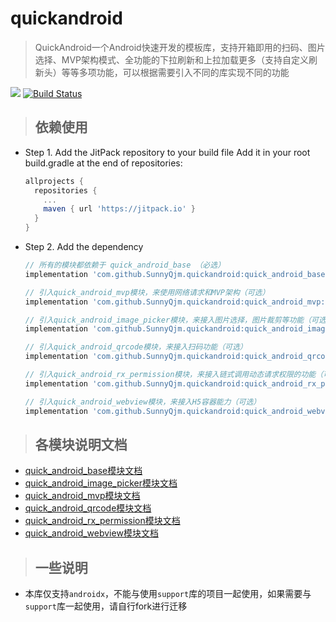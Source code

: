 # quickandroid
> QuickAndroid一个Android快速开发的模板库，支持开箱即用的扫码、图片选择、MVP架构模式、全功能的下拉刷新和上拉加载更多（支持自定义刷新头）等等多项功能，可以根据需要引入不同的库实现不同的功能

[![](https://jitpack.io/v/SunnyQjm/quickandroid.svg)](https://jitpack.io/#SunnyQjm/quickandroid)
[![Build Status](https://travis-ci.org/SunnyQjm/quickandroid.svg?branch=master)](https://travis-ci.org/SunnyQjm/quickandroid)

> ## 依赖使用



- Step 1. Add the JitPack repository to your build file
Add it in your root build.gradle at the end of repositories:

    ```groovy
    allprojects {
      repositories {
        ...
        maven { url 'https://jitpack.io' }
      }
    }
    ```

- Step 2. Add the dependency

    ```groovy
    // 所有的模块都依赖于 quick_android_base （必选）
    implementation 'com.github.SunnyQjm.quickandroid:quick_android_base:${last_version}'

    // 引入quick_android_mvp模块，来使用网络请求和MVP架构（可选）
    implementation 'com.github.SunnyQjm.quickandroid:quick_android_mvp:${last_version}'

    // 引入quick_android_image_picker模块，来接入图片选择，图片裁剪等功能（可选）
    implementation 'com.github.SunnyQjm.quickandroid:quick_android_image_picker:${last_version}'

    // 引入quick_android_qrcode模块，来接入扫码功能（可选）
    implementation 'com.github.SunnyQjm.quickandroid:quick_android_qrcode:${last_version}'

    // 引入quick_android_rx_permission模块，来接入链式调用动态请求权限的功能（可选）
    implementation 'com.github.SunnyQjm.quickandroid:quick_android_rx_permission:${last_version}'

    // 引入quick_android_webview模块，来接入H5容器能力（可选）
    implementation 'com.github.SunnyQjm.quickandroid:quick_android_webview:${last_version}'
    ```



>  ## 各模块说明文档


- [quick_android_base模块文档](https://github.com/SunnyQjm/quickandroid/tree/master/quick_android_base)
- [quick_android_image_picker模块文档](https://github.com/SunnyQjm/quickandroid/tree/master/quick_android_image_picker)
- [quick_android_mvp模块文档](https://github.com/SunnyQjm/quickandroid/tree/master/quick_android_mvp)
- [quick_android_qrcode模块文档](https://github.com/SunnyQjm/quickandroid/tree/master/quick_android_qrcode)
- [quick_android_rx_permission模块文档](https://github.com/SunnyQjm/quickandroid/tree/master/quick_android_rx_permission)
- [quick_android_webview模块文档](https://github.com/SunnyQjm/quickandroid/tree/master/quick_android_webview)

> ## 一些说明

- 本库仅支持`androidx`，不能与使用`support`库的项目一起使用，如果需要与`support`库一起使用，请自行fork进行迁移